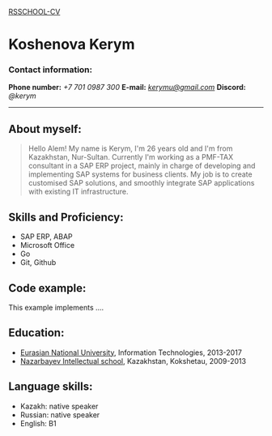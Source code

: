 [RSSCHOOL-CV](https://github.com/kerym/rsschool-cv)
# **Koshenova Kerym**

### Contact information:
**Phone number:** *+7 701 0987 300*
**E-mail:** *kerymu@gmail.com*
**Discord:** *@kerym*
***
## About myself:
> Hello Alem! My name is Kerym, I'm 26 years old and I'm from Kazakhstan, Nur-Sultan. Currently I'm working as a PMF-TAX consultant in a SAP ERP project, mainly in charge of developing and implementing SAP systems for business clients. My job is to create customised SAP solutions, and smoothly integrate SAP applications with existing IT infrastructure.

## Skills and Proficiency:
* SAP ERP, ABAP
* Microsoft Office
* Go
* Git, Github

## Code example:
This example implements ....

## Education:
* [Eurasian National University](https://enu.kz/), Information Technologies, 2013-2017
* [Nazarbayev Intellectual school](https://nis.edu.kz/), Kazakhstan, Kokshetau, 2009-2013

## Language skills:
* Kazakh: native speaker
* Russian: native speaker
* English: B1